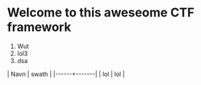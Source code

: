 Welcome to this aweseome CTF framework
======================================


1. Wut
2. lol3
3. dsa

| Navn | swath |
|------+-------|
| lol  | lol   |

